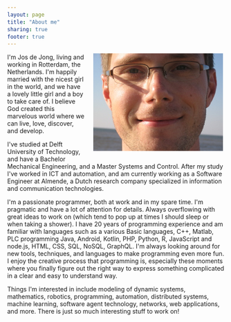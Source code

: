 ```yaml
---
layout: page
title: "About me"
sharing: true
footer: true
---
```


<div style="float: right; margin: 0 5px 20px 20px;">
    <img src="/images/about/jos.jpg" />
</div>

I'm Jos de Jong, living and working in Rotterdam, the Netherlands.
I'm happily married with the nicest girl in the world,
and we have a lovely little girl and a boy to take care of.
I believe God created this marvelous world
where we can live, love, discover, and develop.

I've studied at Delft University of Technology, and have a Bachelor
Mechanical Engineering, and a Master Systems and Control.
After my study I've worked in ICT and automation, and am currently working
as a Software Engineer at Almende, a Dutch research company specialized in
information and communication technologies.

I'm a passionate programmer, both at work and in my spare time.
I'm pragmatic and have a lot of attention for details.
Always overflowing with great ideas to work on
(which tend to pop up at times I should sleep or when taking a shower).
I have 20 years of programming experience and am familiar with languages such
as a various Basic languages, C++, Matlab, PLC programming Java, Android,
Kotlin, PHP, Python, R, JavaScript and node.js, HTML, CSS, SQL, NoSQL, GraphQL.
I'm always looking around for new tools, techniques, and languages to make
programming even more fun.
I enjoy the creative process that programming is, especially these moments
where you finally figure out the right way to express something complicated
in a clear and easy to understand way.

Things I'm interested in include modeling of dynamic systems, mathematics,
robotics, programming, automation, distributed systems, machine learning,
software agent technology, networks, web applications, and more.
There is just so much interesting stuff to work on!
